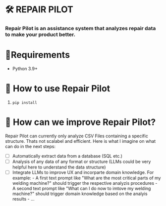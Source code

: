 # 🛠️ REPAIR PILOT
### Repair Pilot is an assistance system that analyzes repair data to make your product better.  

# 🔌Requirements
- Python 3.9+
# 🚀 How to use Repair Pilot
1. ```pip install ```

# 🎯 How can we improve Repair Pilot?
Repair Pilot can currently only analyze CSV Files containing a specific structure. Thats not scalabel and efficient. 
Here is what I imagine on what can do in the next steps:

- [ ] Automatically extract data from a database (SQL etc.) 
- [ ] Analysis of any data of any format or structure (LLMs could be very helpful here to understand the data structure)
- [ ] Integrate LLMs to improve UX and incorparte domain knowledge. For example:
      - A first text prompt like "What are the most critical parts of my welding machine?" should trigger the respective analyzis procedures
      - A second text prompt like "What can I do now to imtove my welding machine?" should trigger domain knowledge based on the analyis results
      - ... 
